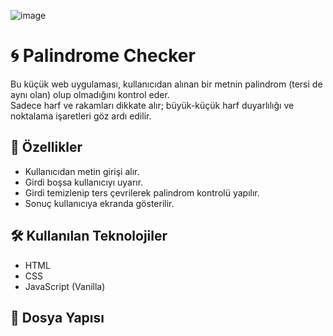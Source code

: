 ![image](https://github.com/user-attachments/assets/de1c942e-4e9e-4b7f-b09f-78387ada1f75)
# 🌀 Palindrome Checker

Bu küçük web uygulaması, kullanıcıdan alınan bir metnin palindrom (tersi de aynı olan) olup olmadığını kontrol eder.  
Sadece harf ve rakamları dikkate alır; büyük-küçük harf duyarlılığı ve noktalama işaretleri göz ardı edilir.

## 🚀 Özellikler

- Kullanıcıdan metin girişi alır.
- Girdi boşsa kullanıcıyı uyarır.
- Girdi temizlenip ters çevrilerek palindrom kontrolü yapılır.
- Sonuç kullanıcıya ekranda gösterilir.

## 🛠️ Kullanılan Teknolojiler

- HTML
- CSS
- JavaScript (Vanilla)

## 📂 Dosya Yapısı

